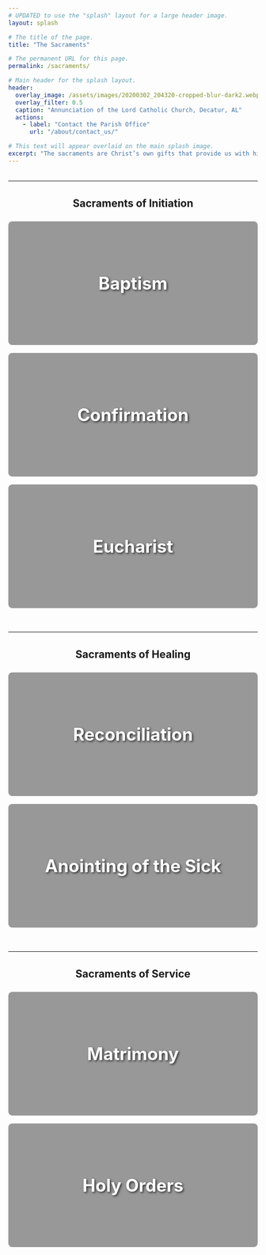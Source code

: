```yaml
---
# UPDATED to use the "splash" layout for a large header image.
layout: splash

# The title of the page.
title: "The Sacraments"

# The permanent URL for this page.
permalink: /sacraments/

# Main header for the splash layout.
header:
  overlay_image: /assets/images/20200302_204320-cropped-blur-dark2.webp
  overlay_filter: 0.5
  caption: "Annunciation of the Lord Catholic Church, Decatur, AL"
  actions:
    - label: "Contact the Parish Office"
      url: "/about/contact_us/"

# This text will appear overlaid on the main splash image.
excerpt: "The sacraments are Christ’s own gifts that provide us with his grace. They are the primary way in which we encounter the saving love of God in the Church. Explore each sacrament to learn more."
---
```


<style>
  .sacrament-banner {
    position: relative;
    min-height: 250px;
    background-size: cover;
    background-position: center;
    display: flex;
    align-items: center;
    justify-content: center;
    text-align: center;
    margin-bottom: 1rem;
    border-radius: 8px;
    overflow: hidden; /* Ensures border-radius clips the image */
  }
  .sacrament-banner a {
    position: absolute;
    top: 0;
    left: 0;
    width: 100%;
    height: 100%;
    display: flex;
    align-items: center;
    justify-content: center;
    background: rgba(0, 0, 0, 0.4); /* Dark overlay for text readability */
    text-decoration: none;
    transition: background 0.3s ease;
  }
  .sacrament-banner a:hover {
    background: rgba(0, 0, 0, 0.2); /* Lighter overlay on hover */
  }
  .sacrament-banner h2 {
    color: white;
    text-shadow: 2px 2px 4px rgba(0, 0, 0, 0.7);
    font-size: 2.5em;
    margin: 0;
  }
</style>

<hr style="margin-top: 2rem;">
<div style="text-align: center; margin-top: 2rem; margin-bottom: 1.5rem;">
  <h2>Sacraments of Initiation</h2>
</div>

<div class="sacrament-banner" style="background-image: url('/assets/images/baptismal-font.webp');">
  <a href="/sacraments/baptism/"><h2>Baptism</h2></a>
</div>

<div class="sacrament-banner" style="background-image: url('/assets/images/missal.webp');">
  <a href="/sacraments/confirmation/"><h2>Confirmation</h2></a>
</div>

<div class="sacrament-banner" style="background-image: url('/assets/images/hand-celebration-finger-religion-darkness-church-546650-pxhere.com.webp');">
  <a href="/sacraments/eucharist/"><h2>Eucharist</h2></a>
</div>

<hr style="margin-top: 3rem;">
<div style="text-align: center; margin-top: 2rem; margin-bottom: 1.5rem;">
  <h2>Sacraments of Healing</h2>
</div>

<div class="sacrament-banner" style="background-image: url('/assets/images/laypeople-at-mass.webp');">
  <a href="/sacraments/reconciliation/"><h2>Reconciliation</h2></a>
</div>

<div class="sacrament-banner" style="background-image: url('/assets/images/chrismation--1-.webp');">
  <a href="/sacraments/anointing_of_the_sick/"><h2>Anointing of the Sick</h2></a>
</div>

<hr style="margin-top: 3rem;">
<div style="text-align: center; margin-top: 2rem; margin-bottom: 1.5rem;">
  <h2>Sacraments of Service</h2>
</div>

<div class="sacrament-banner" style="background-image: url('/assets/images/TLM_pro_sponsis.webp');">
  <a href="/sacraments/matrimony/"><h2>Matrimony</h2></a>
</div>

<div class="sacrament-banner" style="background-image: url('/assets/images/Ordination-To-Priesthood.webp');">
  <a href="/sacraments/holy_orders/"><h2>Holy Orders</h2></a>
</div>